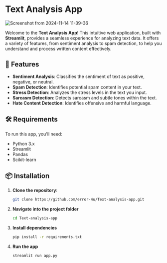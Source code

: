 # Text Analysis App

![Screenshot from 2024-11-14 11-39-36](https://github.com/user-attachments/assets/062b3cc6-f9c1-4ba8-a945-1c32a979ad03)


Welcome to the **Text Analysis App**! This intuitive web application, built with **Streamlit**, provides a seamless experience for analyzing text data. It offers a variety of features, from sentiment analysis to spam detection, to help you understand and process written content effectively.

## 🚀 Features

- **Sentiment Analysis**: Classifies the sentiment of text as positive, negative, or neutral.
- **Spam Detection**: Identifies potential spam content in your text.
- **Stress Detection**: Analyzes the stress levels in the text you input.
- **Sarcasm Detection**: Detects sarcasm and subtle tones within the text.
- **Hate Content Detection**: Identifies offensive and harmful language.

## 🛠️ Requirements

To run this app, you'll need:

- Python 3.x
- Streamlit
- Pandas
- Scikit-learn

## 📦 Installation 

1. **Clone the repository**:
   ```bash
   git clone https://github.com/error-4u/Text-analysis-app.git
2. **Navigate into the project folder**
   ```bash
   cd Text-analysis-app
3. **Install dependencies**
   ```bash
   pip install -r requirements.txt
4. **Run the app**
   ```bash
   streamlit run app.py
